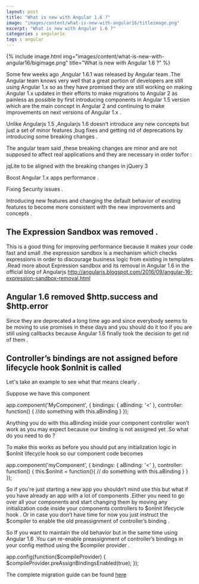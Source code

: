 ```yaml
---
layout: post
title: "What is new with Angular 1.6 ?"
image: "images/content/what-is-new-with-angular16/titleimage.png"
excerpt: "What is new with Angular 1.6 ?"
categories : angular1x
tags : angular 
---
```


{% include image.html
   img="images/content/what-is-new-with-angular16/bigimage.png"
       title="What is new with Angular 1.6 ?"
%}


  
Some few weeks ago ,Angular 1.6.1 was released by Angular team .The Angular team knows very well that a great portion of developers are still using Angular 1.x so as they have promised they are still working on making Angular 1.x updates in their efforts to make migrations to Angular 2 as painless as possible by first introducing components in Angular 1.5 version which are  the main concept in Angular 2 and  continuing to make improvements on next versions of Angular 1.x . 

Unlike Angularjs 1.5 ,Angularjs 1.6 doesn’t introduce any new concepts but just a set of minor features ,bug fixes and getting rid of deprecations by introducing some breaking changes .

The angular team said ,these breaking changes are minor and are not supposed to affect real applications and they are necessary in order to/for :

jqLite to be aligned with the breaking changes in jQuery 3 

Boost Angular 1.x apps performance .

Fixing Security issues .

Introducing new features and changing the default behavior of existing features to become more consistent with the new improvements and concepts  .

## The Expression Sandbox was removed .

This is a good thing for improving performance because it makes your code fast and small .the expression sandbox is a mechanism which checks expressions in order to discourage business logic from existing in templates .Read more about Expression sandbox and its removal in Angular 1.6 in the official blog of Angularjs http://angularjs.blogspot.com/2016/09/angular-16-expression-sandbox-removal.html

## Angular 1.6 removed $http.success and $http.error  

Since they are deprecated a long time ago and since everybody seems to be moving to use promises in these days and you should do it too if you are still using callbacks because Angular 1.6 finally took the decision to get rid of them .

## Controller’s bindings are not assigned before lifecycle hook $onInit is called 

Let's take an example to see what that means clearly .

Suppose we have this component

  app.component('MyComponent', {
    bindings: {
      aBinding: '<'
    },
    controller: function() {
     	//do something with this.aBinding
    }
  });

Anything you do with this.aBinding inside your component controller won’t work as you may expect because our binding is not assigned yet .So what do you need to do ?

To make this works as before you should put any initialization logic in $onInit lifecycle hook so our component code becomes

  app.component('myComponent', {
    bindings: {
      aBinding: '<'
    },
    controller: function() {
      this.$onInit = function(){
         // do something with this.aBinding
      }
    }
  });
 
So if you're just starting a new app you shouldn’t mind use this but what if you have already an app with a lot of components .Either you need to go over all your components and start changing them by moving any initialization code inside your components controllers to $onInit lifecycle hook . Or in case you don’t have time for now you just instruct the $compiler to enable the old preassignment of controller’s binding  .

So If you want to maintain the old behavior but in the same time using Angular 1.6 .You can re-enable preassignment of controller’s bindings in your config method using the $compiler provider .

  app.config(function($compileProvider) {
    $compileProvider.preAssignBindingsEnabled(true);
  });
 
The complete migration guide can be found <a href="https://docs.angularjs.org/guide/migration#migrating-from-1-5-to-1-6" target="_blank">here</a>




